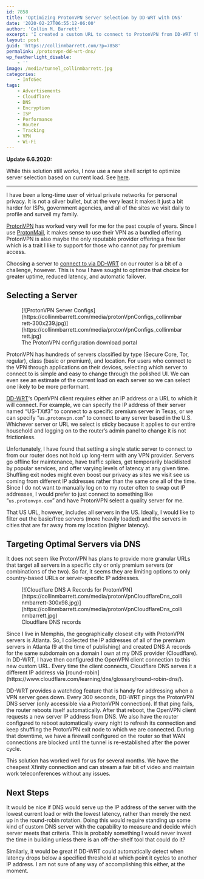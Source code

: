 ```yaml
---
id: 7858
title: 'Optimizing ProtonVPN Server Selection by DD-WRT with DNS'
date: '2020-02-27T06:55:12-06:00'
author: 'Collin M. Barrett'
excerpt: 'I created a custom URL to connect to ProtonVPN from DD-WRT that selects from a pool of premium servers in the nearest city.'
layout: post
guid: 'https://collinmbarrett.com/?p=7858'
permalink: /protonvpn-dd-wrt-dns/
wp_featherlight_disable:
    - ''
image: /media/tunnel_collinmbarrett.jpg
categories:
    - InfoSec
tags:
    - Advertisements
    - Cloudflare
    - DNS
    - Encryption
    - ISP
    - Performance
    - Router
    - Tracking
    - VPN
    - Wi-Fi
---
```


**Update 6.6.2020:**

While this solution still works, I now use a new shell script to optimize server selection based on current load. See [here](https://collinmbarrett.com/protonvpn-dd-wrt-api-script/).

- - - - - -

I have been a long-time user of virtual private networks for personal privacy. It is not a silver bullet, but at the very least it makes it just a bit harder for ISPs, government agencies, and all of the sites we visit daily to profile and surveil my family.

[ProtonVPN](https://protonvpn.com/) has worked very well for me for the past couple of years. Since I use [ProtonMail](https://protonmail.com/), it makes sense to use their VPN as a bundled offering. ProtonVPN is also maybe the only reputable provider offering a free tier which is a trait I like to support for those who cannot pay for premium access.

Choosing a server to [connect to via DD-WRT](https://protonvpn.com/support/vpn-router-ddwrt/) on our router is a bit of a challenge, however. This is how I have sought to optimize that choice for greater uptime, reduced latency, and automatic failover.

## Selecting a Server

<div class="wp-block-image"><figure class="alignright size-medium">[![ProtonVPN Server Configs](https://collinmbarrett.com/media/protonVpnConfigs_collinmbarrett-300x239.jpg)](https://collinmbarrett.com/media/protonVpnConfigs_collinmbarrett.jpg)<figcaption>The ProtonVPN configuration download portal</figcaption></figure></div>ProtonVPN has hundreds of servers classified by type (Secure Core, Tor, regular), class (basic or premium), and location. For users who connect to the VPN through applications on their devices, selecting which server to connect to is simple and easy to change through the polished UI. We can even see an estimate of the current load on each server so we can select one likely to be more performant.

[DD-WRT](https://dd-wrt.com/)‘s OpenVPN client requires either an IP address or a URL to which it will connect. For example, we can specify the IP address of their server named “US-TX#3” to connect to a specific premium server in Texas, or we can specify “`us.protonvpn.com`” to connect to any server based in the U.S. Whichever server or URL we select is sticky because it applies to our entire household and logging on to the router’s admin panel to change it is not frictionless.

Unfortunately, I have found that setting a single static server to connect to from our router does not hold up long-term with any VPN provider. Servers go offline for maintenance, have traffic spikes, get temporarily blacklisted by popular services, and offer varying levels of latency at any given time. Shuffling exit nodes might even boost our privacy as sites we visit see us coming from different IP addresses rather than the same one all of the time. Since I do not want to manually log on to my router often to swap out IP addresses, I would prefer to just connect to something like “`us.protonvpn.com`” and have ProtonVPN select a quality server for me.

That US URL, however, includes all servers in the US. Ideally, I would like to filter out the basic/free servers (more heavily loaded) and the servers in cities that are far away from my location (higher latency).

## Targeting Optimal Servers via DNS

It does not seem like ProtonVPN has plans to provide more granular URLs that target all servers in a specific city or only premium servers (or combinations of the two). So far, it seems they are limiting options to only country-based URLs or server-specific IP addresses.

<div class="wp-block-image"><figure class="alignleft size-medium">[![Cloudflare DNS A Records for ProtonVPN](https://collinmbarrett.com/media/protonVpnCloudflareDns_collinmbarrett-300x98.jpg)](https://collinmbarrett.com/media/protonVpnCloudflareDns_collinmbarrett.jpg)<figcaption>Cloudflare DNS records</figcaption></figure></div>Since I live in Memphis, the geographically closest city with ProtonVPN servers is Atlanta. So, I collected the IP addresses of all of the premium servers in Atlanta (9 at the time of publishing) and created DNS A records for the same subdomain on a domain I own at my DNS provider (Cloudflare). In DD-WRT, I have then configured the OpenVPN client connection to this new custom URL. Every time the client connects, Cloudflare DNS serves it a different IP address via [round-robin](https://www.cloudflare.com/learning/dns/glossary/round-robin-dns/).

DD-WRT provides a watchdog feature that is handy for addressing when a VPN server goes down. Every 300 seconds, DD-WRT pings the ProtonVPN DNS server (only accessible via a ProtonVPN connection). If that ping fails, the router reboots itself automatically. After that reboot, the OpenVPN client requests a new server IP address from DNS. We also have the router configured to reboot automatically every night to refresh its connection and keep shuffling the ProtonVPN exit node to which we are connected. During that downtime, we have a firewall configured on the router so that WAN connections are blocked until the tunnel is re-established after the power cycle.

This solution has worked well for us for several months. We have the cheapest Xfinity connection and can stream a fair bit of video and maintain work teleconferences without any issues.

## Next Steps

It would be nice if DNS would serve up the IP address of the server with the lowest current load or with the lowest latency, rather than merely the next up in the round-robin rotation. Doing this would require standing up some kind of custom DNS server with the capability to measure and decide which server meets that criteria. This is probably something I would never invest the time in building unless there is an off-the-shelf tool that could do it?

Similarly, it would be great if DD-WRT could automatically detect when latency drops below a specified threshold at which point it cycles to another IP address. I am not sure of any way of accomplishing this either, at the moment.
